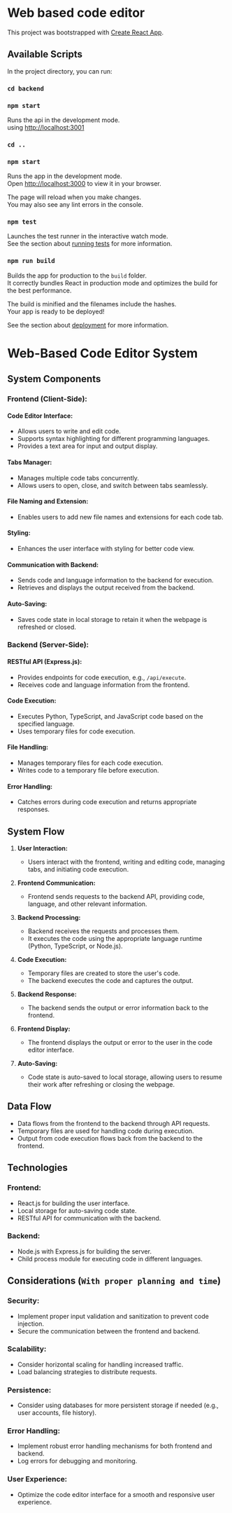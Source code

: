 # Web based code editor 

This project was bootstrapped with [Create React App](https://github.com/facebook/create-react-app).

## Available Scripts

In the project directory, you can run:

### `cd backend`

### `npm start`

Runs the api in the development mode.\
using [http://localhost:3001](http://localhost:3001)

### `cd ..`

### `npm start`

Runs the app in the development mode.\
Open [http://localhost:3000](http://localhost:3000) to view it in your browser.

The page will reload when you make changes.\
You may also see any lint errors in the console.

### `npm test`

Launches the test runner in the interactive watch mode.\
See the section about [running tests](https://facebook.github.io/create-react-app/docs/running-tests) for more information.

### `npm run build`

Builds the app for production to the `build` folder.\
It correctly bundles React in production mode and optimizes the build for the best performance.

The build is minified and the filenames include the hashes.\
Your app is ready to be deployed!

See the section about [deployment](https://facebook.github.io/create-react-app/docs/deployment) for more information.


# Web-Based Code Editor System

## System Components

### Frontend (Client-Side):

#### Code Editor Interface:
- Allows users to write and edit code.
- Supports syntax highlighting for different programming languages.
- Provides a text area for input and output display.

#### Tabs Manager:
- Manages multiple code tabs concurrently.
- Allows users to open, close, and switch between tabs seamlessly.

#### File Naming and Extension:
- Enables users to add new file names and extensions for each code tab.

#### Styling:
- Enhances the user interface with styling for better code view.

#### Communication with Backend:
- Sends code and language information to the backend for execution.
- Retrieves and displays the output received from the backend.

#### Auto-Saving:
- Saves code state in local storage to retain it when the webpage is refreshed or closed.

### Backend (Server-Side):

#### RESTful API (Express.js):
- Provides endpoints for code execution, e.g., `/api/execute`.
- Receives code and language information from the frontend.

#### Code Execution:
- Executes Python, TypeScript, and JavaScript code based on the specified language.
- Uses temporary files for code execution.

#### File Handling:
- Manages temporary files for each code execution.
- Writes code to a temporary file before execution.

#### Error Handling:
- Catches errors during code execution and returns appropriate responses.

## System Flow

1. **User Interaction:**
   - Users interact with the frontend, writing and editing code, managing tabs, and initiating code execution.

2. **Frontend Communication:**
   - Frontend sends requests to the backend API, providing code, language, and other relevant information.

3. **Backend Processing:**
   - Backend receives the requests and processes them.
   - It executes the code using the appropriate language runtime (Python, TypeScript, or Node.js).

4. **Code Execution:**
   - Temporary files are created to store the user's code.
   - The backend executes the code and captures the output.

5. **Backend Response:**
   - The backend sends the output or error information back to the frontend.

6. **Frontend Display:**
   - The frontend displays the output or error to the user in the code editor interface.

7. **Auto-Saving:**
   - Code state is auto-saved to local storage, allowing users to resume their work after refreshing or closing the webpage.

## Data Flow

- Data flows from the frontend to the backend through API requests.
- Temporary files are used for handling code during execution.
- Output from code execution flows back from the backend to the frontend.

## Technologies

### Frontend:

- React.js for building the user interface.
- Local storage for auto-saving code state.
- RESTful API for communication with the backend.

### Backend:

- Node.js with Express.js for building the server.
- Child process module for executing code in different languages.

## Considerations (<code>With proper planning and time</code>)

### Security:

- Implement proper input validation and sanitization to prevent code injection.
- Secure the communication between the frontend and backend.

### Scalability:

- Consider horizontal scaling for handling increased traffic.
- Load balancing strategies to distribute requests.

### Persistence:

- Consider using databases for more persistent storage if needed (e.g., user accounts, file history).

### Error Handling:

- Implement robust error handling mechanisms for both frontend and backend.
- Log errors for debugging and monitoring.

### User Experience:

- Optimize the code editor interface for a smooth and responsive user experience.

